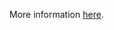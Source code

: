 More information [here](https://docs.prismacloud.io/en/enterprise-edition/policy-reference/azure-policies/azure-general-policies/azr-general-211).
